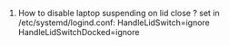 1. How to disable laptop suspending on lid close ?
    set in /etc/systemd/logind.conf:
    HandleLidSwitch=ignore
    HandleLidSwitchDocked=ignore
